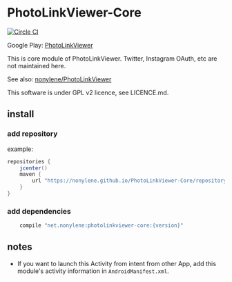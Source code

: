 PhotoLinkViewer-Core
===============

[![Circle CI](https://circleci.com/gh/nonylene/PhotoLinkViewer-Core.svg?style=svg)](https://circleci.com/gh/nonylene/PhotoLinkViewer-Core)

Google Play: [PhotoLinkViewer](https://play.google.com/store/apps/details?id=net.nonylene.photolinkviewer)

This is core module of PhotoLinkViewer. Twitter, Instagram OAuth, etc are not maintained here.

See also: [nonylene/PhotoLinkViewer](https://github.com/nonylene/PhotoLinkViewer)

This software is under GPL v2 licence, see LICENCE.md.

## install

### add repository

example:
```gradle
repositories {
    jcenter()
    maven {
        url "https://nonylene.github.io/PhotoLinkViewer-Core/repository"
    }
}
```

### add dependencies

```gradle
    compile "net.nonylene:photolinkviewer-core:{version}"
```

## notes

- If you want to launch this Activity from intent from other App, add this module's activity information in `AndroidManifest.xml`.